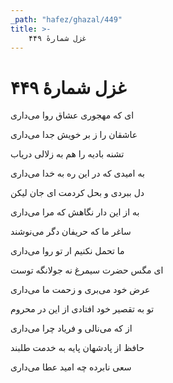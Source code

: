 ```yaml
---
_path: "hafez/ghazal/449"
title: >-
    غزل شمارهٔ ۴۴۹
---
```

# غزل شمارهٔ ۴۴۹

<div class="b" id="bn1"><div class="m1"><p>ای که مهجوری عشاق روا می‌داری</p></div>
<div class="m2"><p>عاشقان را ز بر خویش جدا می‌داری</p></div></div>
<div class="b" id="bn2"><div class="m1"><p>تشنه بادیه را هم به زلالی دریاب</p></div>
<div class="m2"><p>به امیدی که در این ره به خدا می‌داری</p></div></div>
<div class="b" id="bn3"><div class="m1"><p>دل ببردی و بحل کردمت ای جان لیکن</p></div>
<div class="m2"><p>به از این دار نگاهش که مرا می‌داری</p></div></div>
<div class="b" id="bn4"><div class="m1"><p>ساغر ما که حریفان دگر می‌نوشند</p></div>
<div class="m2"><p>ما تحمل نکنیم ار تو روا می‌داری</p></div></div>
<div class="b" id="bn5"><div class="m1"><p>ای مگس حضرت سیمرغ نه جولانگه توست</p></div>
<div class="m2"><p>عرض خود می‌بری و زحمت ما می‌داری</p></div></div>
<div class="b" id="bn6"><div class="m1"><p>تو به تقصیر خود افتادی از این در محروم</p></div>
<div class="m2"><p>از که می‌نالی و فریاد چرا می‌داری</p></div></div>
<div class="b" id="bn7"><div class="m1"><p>حافظ از پادشهان پایه به خدمت طلبند</p></div>
<div class="m2"><p>سعی نابرده چه امید عطا می‌داری</p></div></div>
